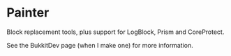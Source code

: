 Painter
=======

Block replacement tools, plus support for LogBlock, Prism and CoreProtect.

See the BukkitDev page (when I make one) for more information.
